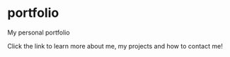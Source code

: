# portfolio
My personal portfolio

Click the link to learn more about me, my projects and how to contact me!
